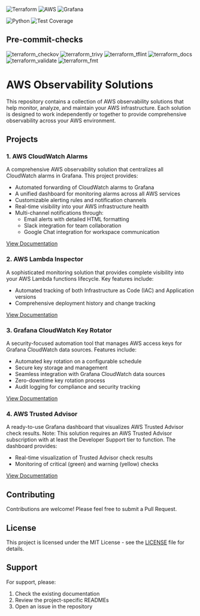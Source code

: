 ![Terraform](https://img.shields.io/badge/Terraform-7B42BC?style=for-the-badge&logo=terraform&logoColor=white)
![AWS](https://img.shields.io/badge/AWS-232F3E?style=for-the-badge&logo=amazon-aws&logoColor=white)
![Grafana](https://img.shields.io/badge/Grafana-F46800?style=for-the-badge&logo=grafana&logoColor=white)

![Python](https://img.shields.io/badge/Python-3776AB?style=for-the-badge&logo=python&logoColor=white)
![Test Coverage](https://img.shields.io/badge/coverage-92%25-brightgreen?style=for-the-badge&logoColor=white)

## Pre-commit-checks

![terraform_checkov](https://img.shields.io/badge/terraform_checkov-passed-brightgreen)
![terraform_trivy](https://img.shields.io/badge/terraform_trivy-passed-brightgreen)
![terraform_tflint](https://img.shields.io/badge/terraform_tflint-passed-brightgreen)
![terraform_docs](https://img.shields.io/badge/terraform_docs-passed-brightgreen)
![terraform_validate](https://img.shields.io/badge/terraform_validate-passed-brightgreen)
![terraform_fmt](https://img.shields.io/badge/terraform_fmt-passed-brightgreen)

# AWS Observability Solutions

This repository contains a collection of AWS observability solutions that help monitor, analyze, and maintain your AWS infrastructure. Each solution is designed to work independently or together to provide comprehensive observability across your AWS environment.

## Projects

### 1. AWS CloudWatch Alarms
A comprehensive AWS observability solution that centralizes all CloudWatch alarms in Grafana. This project provides:
- Automated forwarding of CloudWatch alarms to Grafana
- A unified dashboard for monitoring alarms across all AWS services
- Customizable alerting rules and notification channels
- Real-time visibility into your AWS infrastructure health
- Multi-channel notifications through:
  - Email alerts with detailed HTML formatting
  - Slack integration for team collaboration
  - Google Chat integration for workspace communication

[View Documentation](AWSCloudWatchAlarm/README.md)

### 2. AWS Lambda Inspector
A sophisticated monitoring solution that provides complete visibility into your AWS Lambda functions lifecycle. Key features include:
- Automated tracking of both Infrastructure as Code (IAC) and Application versions
- Comprehensive deployment history and change tracking

[View Documentation](AWSLambdaInspector/README.md)

### 3. Grafana CloudWatch Key Rotator
A security-focused automation tool that manages AWS access keys for Grafana CloudWatch data sources. Features include:
- Automated key rotation on a configurable schedule
- Secure key storage and management
- Seamless integration with Grafana CloudWatch data sources
- Zero-downtime key rotation process
- Audit logging for compliance and security tracking

[View Documentation](GrafanaCloudWatchKeyRotator/README.md)

### 4. AWS Trusted Advisor
A ready-to-use Grafana dashboard that visualizes AWS Trusted Advisor check results. Note: This solution requires an AWS Trusted Advisor subscription with at least the Developer Support tier to function. The dashboard provides:
- Real-time visualization of Trusted Advisor check results
- Monitoring of critical (green) and warning (yellow) checks

[View Documentation](AWSTrustedAdvisor/README.md)

## Contributing

Contributions are welcome! Please feel free to submit a Pull Request.

## License

This project is licensed under the MIT License - see the [LICENSE](LICENSE) file for details.

## Support

For support, please:
1. Check the existing documentation
2. Review the project-specific READMEs
3. Open an issue in the repository
